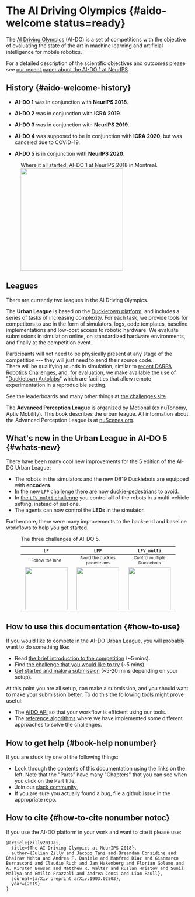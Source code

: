 
# The AI Driving Olympics {#aido-welcome status=ready}

<!-- Despite recent breakthroughs, the ability of deep learning and reinforcement learning to outperform traditional approaches to control physically embodied robotic agents remains largely unproven.  -->

The [AI Driving Olympics][aido] (AI-DO) is a set of competitions with the objective of evaluating the state of the art in machine learning and artificial intelligence for mobile robotics. 

For a detailed description of the scientific objectives and outcomes please see [our recent paper about the AI-DO 1 at NeurIPS](https://arxiv.org/pdf/1903.02503.pdf).

<dtvideo src="vimeo:362452613"/>

<minitoc/>

## History {#aido-welcome-history}


- **AI-DO 1** was in conjunction with **NeurIPS 2018**.

- **AI-DO 2** was in conjunction with **ICRA 2019**.

- **AI-DO 3** was in conjunction with **NeurIPS 2019**.

- **AI-DO 4** was supposed to be in conjunction with **ICRA 2020**, but was canceled due to COVID-19. 

- **AI-DO 5** is in conjunction with **NeurIPS 2020**.



<figure nonumber="1">
    <figcaption>Where it all started: AI-DO 1 at NeurIPS 2018 in Montreal.</figcaption>
    <img style='width:20em' src="AIDO1.jpg"/>
</figure>

## Leagues

There are currently two leagues in the AI Driving Olympics.

The **Urban League** is based on the [Duckietown platform][duckietown], and  includes a series of tasks of increasing complexity. For each task, we provide tools for competitors to use in the form of simulators, logs, code templates, baseline implementations and low-cost access to robotic hardware. We evaluate submissions in simulation online, on standardized hardware environments, and finally at the competition event.

Participants will not need to be physically present at any stage of the competition --- they will just need to send their source code.  
There will be qualifying rounds in simulation, similar to [recent DARPA Robotics Challenges](https://www.subtchallenge.com/), and, for evaluation, we  make available the use of "[Duckietown Autolabs](+opmanual_autolab#book)" which are facilities that allow remote experimentation in a reproducible setting. 

See the leaderboards and many other things at [the challenges site](https://challenges.duckietown.org).


The **Advanced Perception League** is organized by Motional (ex nuTonomy, Aptiv Mobility).
This book describes the urban league. All information about the Advanced Perception
League is at [nuScenes.org](https://nuscenes.org).




## What's new in the Urban League in AI-DO 5 {#whats-new}



There have been many cool new improvements for the 5 edition of the AI-DO Urban League:

- The robots in the simulators and the new DB19 Duckiebots are equipped with **encoders**.
- In [the new `LFP` challenge](#challenge-LFP) there are now duckie-pedestrians to avoid.
- In [the `LFV_multi` challenge](#challenge-LFV_multi) you control **all** of the robots in a multi-vehicle setting, instead of just one. 
- The agents can now control the **LEDs** in the simulator.


Furthermore, there were many improvements to the back-end and baseline workflows to help you get started.




<style>
  #variations { 
    font-size: smaller;
  }
  #variations th, #variations td {
    text-align: center;
  }
  #variations th {
    font-size: 120%;
  }
  #variations td {
    padding-left: 1em;
    padding-right: 1em;
  }
  #variations  td.explain {
    padding-left: 1em;
    text-align: left;
    vertical-align: top;
  } 
</style>

<figure>
  <figcaption>
  The three challenges of AI-DO 5.
  </figcaption>
  <table id="variations">
    <thead >
      <th><code>LF</code></th>
      <th><code>LFP</code></th>
      <th><code>LFV_multi</code></th>
    </thead>
    <tr>
      <td>Follow the lane</td>
      <td>Avoid the duckies pedestrians</td>
      <td>Control multiple Duckiebots</td>
    </tr>
    <tr>
      <td>
        <img src="LF.jpg" style='width: 10em'/>
      </td>
      <td>
        <img src="LFP.jpg" style='width: 10em'/>
      </td>
      <td>
        <img src="LFV_multi.jpg" style='width: 10em'/>
      </td>
    </tr>
  </table>
</figure>

## How to use this documentation {#how-to-use}

If you would like to compete in the AI-DO Urban League, you will probably want to do something like:

- Read [the brief introduction to the competition](#part:aido-introduction) (~5 mins).
- Find [the challenge that you would like to try](#part:aido-rules) (~5 mins).
- [Get started and make a submission](#part:quickstart) (~5-20 mins depending on your setup).
 
At this point you are all setup, can make a submission, and you should want to make your submission better. To do this the following tools might prove useful:

- The [AIDO API](#part:manual) so that your workflow is efficient using our tools.
- The [reference algorithms](#part:embodied-strategies) where we have implemented some different approaches to solve the challenges.


## How to get help {#book-help nonumber}

If you are stuck try one of the following things:

- Look through the contents of this documentation using the links on the left. Note that the "Parts" have many "Chapters" that you can see when you click on the Part title,
- Join our [slack community](https://join.slack.com/t/duckietown/shared_invite/enQtNTU0Njk4NzU2NTY1LWM2YzdlNmJmOTg4MzAyODc2YTI3YTc5MzE2MThkZGUwYTFkZWQ4M2ZlZGU1YTZhYjg5YTgzNDkyMzI2ZjNhZWE),
- If you are sure you actually found a bug, file a github issue in the appropriate repo.


<!-- ## The challenges server {#book-leaderboard} -->


## How to cite {#how-to-cite nonumber notoc}

If you use the AI-DO platform in your work and want to cite it please use:

```
@article{zilly2019ai,
  title={The AI Driving Olympics at NeurIPS 2018},
  author={Julian Zilly and Jacopo Tani and Breandan Considine and Bhairav Mehta and Andrea F. Daniele and Manfred Diaz and Gianmarco Bernasconi and Claudio Ruch and Jan Hakenberg and Florian Golemo and A. Kirsten Bowser and Matthew R. Walter and Ruslan Hristov and Sunil Mallya and Emilio Frazzoli and Andrea Censi and Liam Paull},
  journal={arXiv preprint arXiv:1903.02503},
  year={2019}
}
```

[aido]: https://driving-olympics.ai/
[duckietown]: https://duckietown.org/
